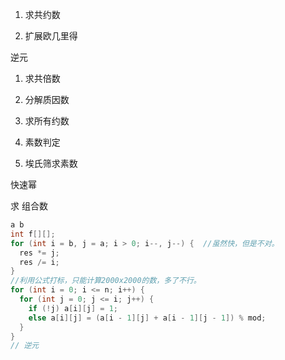 1. 求共约数

1. 扩展欧几里得

逆元

1. 求共倍数

1. 分解质因数

2. 求所有约数

1. 素数判定

2. 埃氏筛求素数

快速幂

求 组合数
```c++
a b
int f[][];
for (int i = b, j = a; i > 0; i--, j--) {  //虽然快，但是不对。
  res *= j;
  res /= i;
}
//利用公式打标，只能计算2000x2000的数，多了不行。
for (int i = 0; i <= n; i++) {
  for (int j = 0; j <= i; j++) {
    if (!j) a[i][j] = 1;
    else a[i][j] = (a[i - 1][j] + a[i - 1][j - 1]) % mod;
  }
}
// 逆元


```
